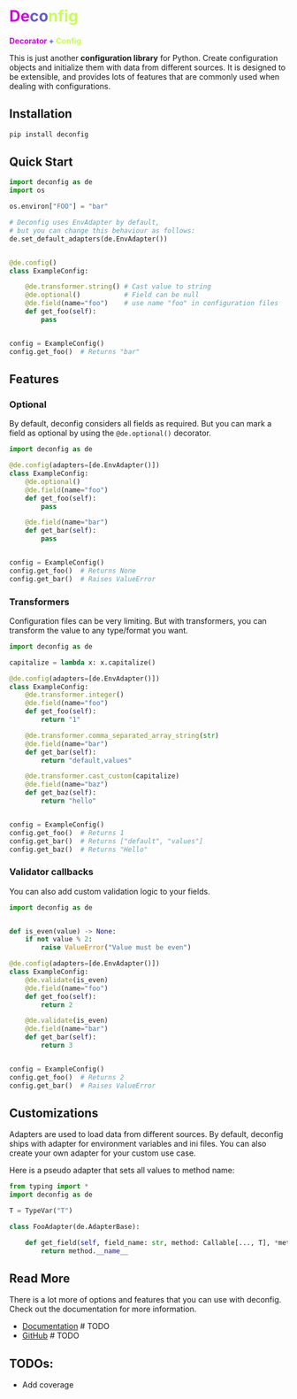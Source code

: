 # <span style="color:#cb09d7">De</span><span style="color: #635ec4">co</span><span style="color:#c7fe59">nfig</span>

<b><span style="color:#cb09d7">Decorator </span>
<span style="color:#635ec4">+</span>
<span style="color:#c7fe59">Config</span></b>

This is just another <b>configuration library</b> for Python. Create
configuration objects and initialize them with data from different
sources. It is designed to be extensible, and provides lots of features
that are commonly used when dealing with configurations.

## Installation

```bash
pip install deconfig
```

## Quick Start

```python
import deconfig as de
import os

os.environ["FOO"] = "bar"

# Deconfig uses EnvAdapter by default,
# but you can change this behaviour as follows:
de.set_default_adapters(de.EnvAdapter())


@de.config()
class ExampleConfig:

    @de.transformer.string() # Cast value to string
    @de.optional()           # Field can be null
    @de.field(name="foo")    # use name "foo" in configuration files
    def get_foo(self):
        pass


config = ExampleConfig()
config.get_foo()  # Returns "bar"
```

## Features

### Optional

By default, deconfig considers all fields as required. But you can
mark a field as optional by using the `@de.optional()` decorator.

```python
import deconfig as de

@de.config(adapters=[de.EnvAdapter()])
class ExampleConfig:
    @de.optional()
    @de.field(name="foo")
    def get_foo(self):
        pass

    @de.field(name="bar")
    def get_bar(self):
        pass


config = ExampleConfig()
config.get_foo()  # Returns None
config.get_bar()  # Raises ValueError
```

### Transformers

Configuration files can be very limiting. But with transformers, you can
transform the value to any type/format you want.

```python
import deconfig as de

capitalize = lambda x: x.capitalize()

@de.config(adapters=[de.EnvAdapter()])
class ExampleConfig:
    @de.transformer.integer()
    @de.field(name="foo")
    def get_foo(self):
        return "1"

    @de.transformer.comma_separated_array_string(str)
    @de.field(name="bar")
    def get_bar(self):
        return "default,values"

    @de.transformer.cast_custom(capitalize)
    @de.field(name="baz")
    def get_baz(self):
        return "hello"


config = ExampleConfig()
config.get_foo()  # Returns 1
config.get_bar()  # Returns ["default", "values"]
config.get_baz()  # Returns "Hello"
```

### Validator callbacks

You can also add custom validation logic to your fields.

```python
import deconfig as de


def is_even(value) -> None:
    if not value % 2:
        raise ValueError("Value must be even")

@de.config(adapters=[de.EnvAdapter()])
class ExampleConfig:
    @de.validate(is_even)
    @de.field(name="foo")
    def get_foo(self):
        return 2

    @de.validate(is_even)
    @de.field(name="bar")
    def get_bar(self):
        return 3


config = ExampleConfig()
config.get_foo()  # Returns 2
config.get_bar()  # Raises ValueError
```

## Customizations

Adapters are used to load data from different sources. By default,
deconfig ships with adapter for environment variables and ini files.
You can also create your own adapter for your custom use case.

Here is a pseudo adapter that sets all values to method name:

```python
from typing import *
import deconfig as de

T = TypeVar("T")

class FooAdapter(de.AdapterBase):

    def get_field(self, field_name: str, method: Callable[..., T], *method_args, **method_kwargs) -> Any:
        return method.__name__
```


## Read More

There is a lot more of options and features that you can use with
deconfig. Check out the documentation for more information.

- [Documentation](https://deconfig.readthedocs.io) # TODO
- [GitHub](https://github.com/ybhaw/deconfig.git) # TODO


## TODOs:
- Add coverage
